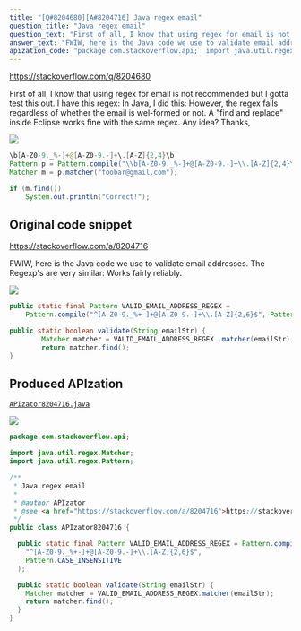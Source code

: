 ```yaml
---
title: "[Q#8204680][A#8204716] Java regex email"
question_title: "Java regex email"
question_text: "First of all, I know that using regex for email is not recommended but I gotta test this out. I have this regex: In Java, I did this: However, the regex fails regardless of whether the email is wel-formed or not. A \"find and replace\" inside Eclipse works fine with the same regex. Any idea? Thanks,"
answer_text: "FWIW, here is the Java code we use to validate email addresses. The Regexp's are very similar: Works fairly reliably."
apization_code: "package com.stackoverflow.api;  import java.util.regex.Matcher; import java.util.regex.Pattern;  /**  * Java regex email  *  * @author APIzator  * @see <a href=\"https://stackoverflow.com/a/8204716\">https://stackoverflow.com/a/8204716</a>  */ public class APIzator8204716 {    public static final Pattern VALID_EMAIL_ADDRESS_REGEX = Pattern.compile(     \"^[A-Z0-9._%+-]+@[A-Z0-9.-]+\\\\.[A-Z]{2,6}$\",     Pattern.CASE_INSENSITIVE   );    public static boolean validate(String emailStr) {     Matcher matcher = VALID_EMAIL_ADDRESS_REGEX.matcher(emailStr);     return matcher.find();   } }"
---
```


https://stackoverflow.com/q/8204680

First of all, I know that using regex for email is not recommended but I gotta test this out.
I have this regex:
In Java, I did this:
However, the regex fails regardless of whether the email is wel-formed or not. A &quot;find and replace&quot; inside Eclipse works fine with the same regex.
Any idea?
Thanks,


<div class="code-logo"><img src="/stackoverflow.png" /></div>

```java
\b[A-Z0-9._%-]+@[A-Z0-9.-]+\.[A-Z]{2,4}\b
Pattern p = Pattern.compile("\\b[A-Z0-9._%-]+@[A-Z0-9.-]+\\.[A-Z]{2,4}\\b");
Matcher m = p.matcher("foobar@gmail.com");

if (m.find())
    System.out.println("Correct!");
```


## Original code snippet

https://stackoverflow.com/a/8204716

FWIW, here is the Java code we use to validate email addresses. The Regexp&#x27;s are very similar:
Works fairly reliably.

<div class="code-logo"><img src="/stackoverflow.png" /></div>

```java
public static final Pattern VALID_EMAIL_ADDRESS_REGEX = 
    Pattern.compile("^[A-Z0-9._%+-]+@[A-Z0-9.-]+\\.[A-Z]{2,6}$", Pattern.CASE_INSENSITIVE);

public static boolean validate(String emailStr) {
        Matcher matcher = VALID_EMAIL_ADDRESS_REGEX .matcher(emailStr);
        return matcher.find();
}
```

## Produced APIzation

[`APIzator8204716.java`](https://github.com/pasqualesalza/apization/raw/main/data/search/APIzator8204716.java)

<div class="code-logo"><img src="/apizator.png" /></div>

```java
package com.stackoverflow.api;

import java.util.regex.Matcher;
import java.util.regex.Pattern;

/**
 * Java regex email
 *
 * @author APIzator
 * @see <a href="https://stackoverflow.com/a/8204716">https://stackoverflow.com/a/8204716</a>
 */
public class APIzator8204716 {

  public static final Pattern VALID_EMAIL_ADDRESS_REGEX = Pattern.compile(
    "^[A-Z0-9._%+-]+@[A-Z0-9.-]+\\.[A-Z]{2,6}$",
    Pattern.CASE_INSENSITIVE
  );

  public static boolean validate(String emailStr) {
    Matcher matcher = VALID_EMAIL_ADDRESS_REGEX.matcher(emailStr);
    return matcher.find();
  }
}

```